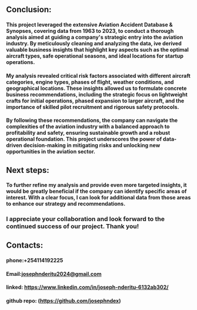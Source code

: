 ## Conclusion:
#### This project leveraged the extensive Aviation Accident Database & Synopses, covering data from 1963 to 2023, to conduct a thorough analysis aimed at guiding a company's strategic entry into the aviation industry. By meticulously cleaning and analyzing the data, ive derived valuable business insights that highlight key aspects such as the optimal aircraft types, safe operational seasons, and ideal locations for startup operations.

#### My analysis revealed critical risk factors associated with different aircraft categories, engine types, phases of flight, weather conditions, and geographical locations. These insights allowed us to formulate concrete business recommendations, including the strategic focus on lightweight crafts for initial operations, phased expansion to larger aircraft, and the importance of skilled pilot recruitment and rigorous safety protocols.

#### By following these recommendations, the company can navigate the complexities of the aviation industry with a balanced approach to profitability and safety, ensuring sustainable growth and a robust operational foundation. This project underscores the power of data-driven decision-making in mitigating risks and unlocking new opportunities in the aviation sector.

## Next steps:
#### To further refine my analysis and provide even more targeted insights, it would be greatly beneficial if the company can identify specific areas of interest. With a clear focus, I can look for additional data from those areas to enhance our strategy and recommendations.

### I appreciate your collaboration and look forward to the continued success of our project. Thank you!

## Contacts:
#### phone:+254114192225
#### Email:josephnderitu2024@gmail.com
#### linked: https://www.linkedin.com/in/joseph-nderitu-6132ab302/
#### github repo: (https://github.com/josephndex)
